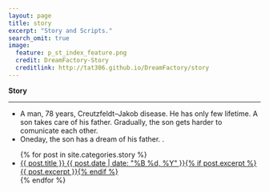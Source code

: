 ```yaml
---
layout: page
title: story
excerpt: "Story and Scripts."
search_omit: true
image:
  feature: p_st_index_feature.png
  credit: DreamFactory-Story
  creditlink: http://tat306.github.io/DreamFactory/story
---
```


**Story**


* * *

 * A man, 78 years, Creutzfeldt–Jakob disease. He has only few lifetime. A son takes care of his father. Gradually, the son gets harder to comunicate each other. 
 * Oneday, the son has a dream of his father.
.

<ul class="post-list">
{% for post in site.categories.story %} 
  <li><article><a href="{{ site.url }}{{ post.url }}">{{ post.title }} <span class="entry-date"><time datetime="{{ post.date | date_to_xmlschema }}">{{ post.date | date: "%B %d, %Y" }}</time></span>{% if post.excerpt %} <span class="excerpt">{{ post.excerpt }}</span>{% endif %}</a></article></li>
{% endfor %}
</ul>

